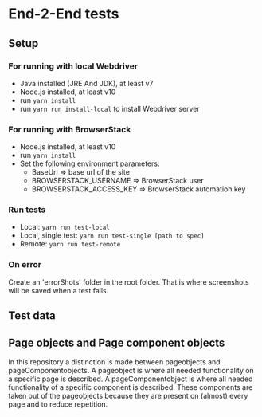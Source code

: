 # End-2-End tests

## Setup

### For running with local Webdriver
  - Java installed (JRE And JDK), at least v7
  - Node.js installed, at least v10
  - run `yarn install`
  - run `yarn run install-local` to install Webdriver server

### For running with BrowserStack
  - Node.js installed, at least v10
  - run `yarn install`
  - Set the following environment parameters:
      - BaseUrl => base url of the site
      - BROWSERSTACK_USERNAME => BrowserStack user
      - BROWSERSTACK_ACCESS_KEY => BrowserStack automation key

### Run tests
- Local: `yarn run test-local`
- Local, single test: `yarn run test-single [path to spec]`
- Remote: `yarn run test-remote`

### On error
Create an 'errorShots' folder in the root folder. That is where screenshots will be saved when a test fails.

## Test data

## Page objects and Page component objects
In this repository a distinction is made between pageobjects and pageComponentobjects. A pageobject is where all needed
functionality on a specific page is described. A pageComponentobject is where all needed functionality of a specific
component is described. These components are taken out of the pageobjects because they are present on (almost) every
page and to reduce repetition. 
